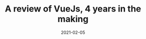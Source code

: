 ---
title: "A review of VueJs, 4  years in the making"
tags: ['vue']
date: 2021-02-05
excerpt: "I've been using VueJS exclusively for the last 4 years, so I think it's about time I put down what I think about it ..."
---
